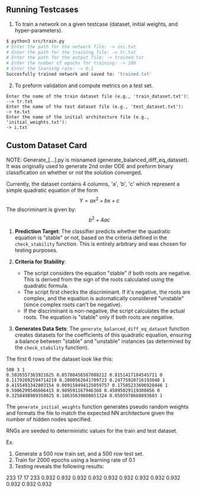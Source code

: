 ## Running Testcases

1. To train a network on a given testcase (dataset, initial weights, and hyper-parameters).
```zsh
$ python3 src/train.py
# Enter the path for the network file: -> ini.txt
# Enter the path for the training file: -> tr.txt
# Enter the path for the output file: -> trained.txt 
# Enter the number of epochs for training: -> 200
# Enter the learning rate: -> 0.1
Succesfully trained network and saved to: 'trained.txt'
```

2. To preform validation and compute metrics on a test set.

```
Enter the name of the train dataset file (e.g., 'train_dataset.txt'): --> tr.txt
Enter the name of the test dataset file (e.g., 'test_dataset.txt'): 
-> te.txt
Enter the name of the initial architecture file (e.g., 'initial_weights.txt'): 
-> i.txt
```

## Custom Dataset Card

NOTE: Generate_[...].py is misnamed (generate_balanced_diff_eq_dataset). It was originally used to generate 2nd order ODE and preform binary classification on whether or not the solution converged.

Currently, the dataset contains 4 columns, 'a', 'b', 'c' which represent a simple quadratic equation of the form $$Y = ax^2 + bx + c $$
The discriminant is given by: $$b^2 + 4ac$$
1. **Prediction Target**: The classifier predicts whether the quadratic equation is "stable" or not, based on the criteria defined in the `check_stability` function. This is entirely arbitrary and was chosen for testing purposes. 
    
2. **Criteria for Stability**:
    - The script considers the equation "stable" if both roots are negative. This is derived from the sign of the roots calculated using the quadratic formula.
    - The script first checks the discriminant. If it's negative, the roots are complex, and the equation is automatically considered "unstable" (since complex roots can't be negative).
    - If the discriminant is non-negative, the script calculates the actual roots. The equation is "stable" only if both roots are negative.
    
3. **Generates Data Sets**: The `generate_balanced_diff_eq_dataset` function creates datasets for the coefficients of this quadratic equation, ensuring a balance between "stable" and "unstable" instances (as determined by the `check_stability` function).

The first 6 rows of the dataset look like this:
```
500 3 1
0.5026557363921625 0.05780456587088212 0.8151417184545711 0
0.11792892594714219 0.2800562641709723 0.24775920716193048 1
0.4155493342803154 0.009158494125059757 0.17505233696928446 1
0.5906299546606415 0.989591167946368 0.45895029119300856 0
0.3258498989350025 0.18635639808051324 0.0505978668893603 1
```

The `generate_initial_weights` function generates pseudo random weights and formats the file to match the expected NN architecture given the number of hidden nodes specified.

RNGs are seeded to deterministic values for the train and test dataset.

Ex. 
1. Generate a 500 row train set, and a 500 row test set.
2. Train for 2000 epochs using a learning rate of 0.1
3. Testing reveals the following results:
   
233 17 17 233 0.932 0.932 0.932 0.932
0.932 0.932 0.932 0.932
0.932 0.932 0.932 0.932